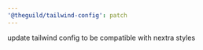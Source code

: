 ```yaml
---
'@theguild/tailwind-config': patch
---
```


update tailwind config to be compatible with nextra styles
